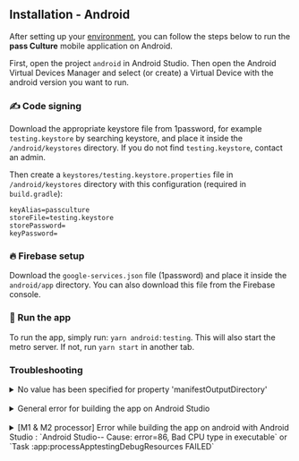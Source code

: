 ## Installation - Android

After setting up your [environment][1], you can follow the steps below to run the **pass Culture** mobile application on Android.

First, open the project `android` in Android Studio. Then open the Android Virtual Devices Manager and select (or create) a Virtual Device with the android version you want to run.

### ✍️ Code signing

Download the appropriate keystore file from 1password, for example `testing.keystore` by searching keystore, and place it inside the `/android/keystores` directory. If you do not find `testing.keystore`, contact an admin.

Then create a `keystores/testing.keystore.properties` file in `/android/keystores` directory with this configuration (required in `build.gradle`):

```
keyAlias=passculture
storeFile=testing.keystore
storePassword=
keyPassword=
```

### 🔥 Firebase setup

Download the `google-services.json` file (1password) and place it inside the `android/app` directory. You can also download this file from the Firebase console.

### 🚀 Run the app

To run the app, simply run: `yarn android:testing`.
This will also start the metro server. If not, run `yarn start` in another tab.

### Troubleshooting

<details>
  <summary>No value has been specified for property 'manifestOutputDirectory'</summary>

In Android Studio: File > Settings > Experimental > Gradle -> uncheck "Only sync the active variant" checkbox.

En cas de soucis avec le JDK installer via `brew install --cask zulu11` et ajouter le chemin `JAVA_HOME=/Library/Java/JavaVirtualMachines/zulu-11.jdk/Contents/Home` dans .zshrc

</details>
<br/>
<details>
  <summary>General error for building the app on Android Studio</summary>

These are the general solutions for errors :

run `cd android && ./gradlew clean` to clear the build directory.

on the root of the repository : `rm -rf node_modules` then `yarn` or `yarn install`, this will delete all the installed modules from the repo then reinstalled it.

If you're on M1 or M2 Mac and the problem still remains, see the error below.

</details>
<br/>
<details>
  <summary>[M1 & M2 processor] Error while building the app on android with Android Studio : `Android Studio-- Cause: error=86, Bad CPU type in executable` or `Task :app:processApptestingDebugResources FAILED`</summary>

If you get this error on M1 or M2 Mac, installing Rosetta 2 should solve the issue. You can install it with this command : `softwareupdate --install-rosetta`.

Rosetta will allow applications requiring Intel processor to run on M1 & M2 Mac.

</details>

[1]: ./setup.md
